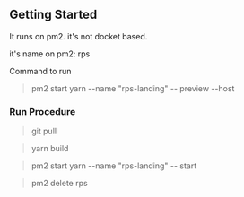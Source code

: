 ## Getting Started

It runs on pm2. it's not docket based.

it's name on pm2: rps

Command to run 

> pm2 start yarn --name "rps-landing" -- preview --host



### Run Procedure
> git pull

> yarn build

> pm2 start yarn --name "rps-landing" -- start

> pm2 delete rps

